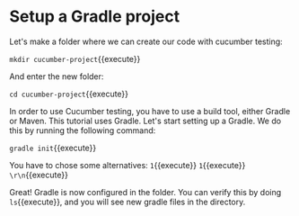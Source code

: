 # Setup a Gradle project

Let's make a folder where we can create our code with cucumber testing:

`mkdir cucumber-project`{{execute}}

And enter the new folder:

`cd cucumber-project`{{execute}}

In order to use Cucumber testing, you have to use a build tool, either Gradle or Maven. This tutorial uses Gradle. Let's start setting up a Gradle. We do this by running the following command:

`gradle init`{{execute}}

You have to chose some alternatives:
`1`{{execute}}
`1`{{execute}}
`\r\n`{{execute}}

Great! Gradle is now configured in the folder. You can verify this by doing `ls`{{execute}}, and you will see new gradle files in the directory. 


